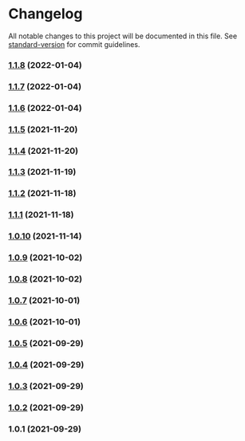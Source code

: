 # Changelog

All notable changes to this project will be documented in this file. See [standard-version](https://github.com/conventional-changelog/standard-version) for commit guidelines.

### [1.1.8](https://github.com/nicobrinkkemper/type-guard-helpers/compare/v1.1.7...v1.1.8) (2022-01-04)

### [1.1.7](https://github.com/nicobrinkkemper/type-guard-helpers/compare/v1.1.6...v1.1.7) (2022-01-04)

### [1.1.6](https://github.com/nicobrinkkemper/type-guard-helpers/compare/v1.1.5...v1.1.6) (2022-01-04)

### [1.1.5](https://github.com/nicobrinkkemper/type-guard-helpers/compare/v1.1.4...v1.1.5) (2021-11-20)

### [1.1.4](https://github.com/nicobrinkkemper/type-guard-helpers/compare/v1.1.3...v1.1.4) (2021-11-20)

### [1.1.3](https://github.com/nicobrinkkemper/type-guard-helpers/compare/v1.1.2...v1.1.3) (2021-11-19)

### [1.1.2](https://github.com/nicobrinkkemper/type-guard-helpers/compare/v1.1.1...v1.1.2) (2021-11-18)

### [1.1.1](https://github.com/nicobrinkkemper/type-guard-helpers/compare/v1.0.10...v1.1.1) (2021-11-18)

### [1.0.10](https://github.com/nicobrinkkemper/type-guard-helpers/compare/v1.0.9...v1.0.10) (2021-11-14)

### [1.0.9](https://github.com/nicobrinkkemper/type-guard-helpers/compare/v1.0.8...v1.0.9) (2021-10-02)

### [1.0.8](https://github.com/nicobrinkkemper/type-guard-helpers/compare/v1.0.7...v1.0.8) (2021-10-02)

### [1.0.7](https://github.com/nicobrinkkemper/type-guard-helpers/compare/v1.0.6...v1.0.7) (2021-10-01)

### [1.0.6](https://github.com/nicobrinkkemper/type-guard-helpers/compare/v1.0.5...v1.0.6) (2021-10-01)

### [1.0.5](https://github.com/nicobrinkkemper/type-guard-helpers/compare/v1.0.4...v1.0.5) (2021-09-29)

### [1.0.4](https://github.com/nicobrinkkemper/type-guard-helpers/compare/v1.0.3...v1.0.4) (2021-09-29)

### [1.0.3](https://github.com/nicobrinkkemper/type-guard-helpers/compare/v1.0.2...v1.0.3) (2021-09-29)

### [1.0.2](https://github.com/nicobrinkkemper/type-guard-helpers/compare/v1.0.1...v1.0.2) (2021-09-29)

### 1.0.1 (2021-09-29)
